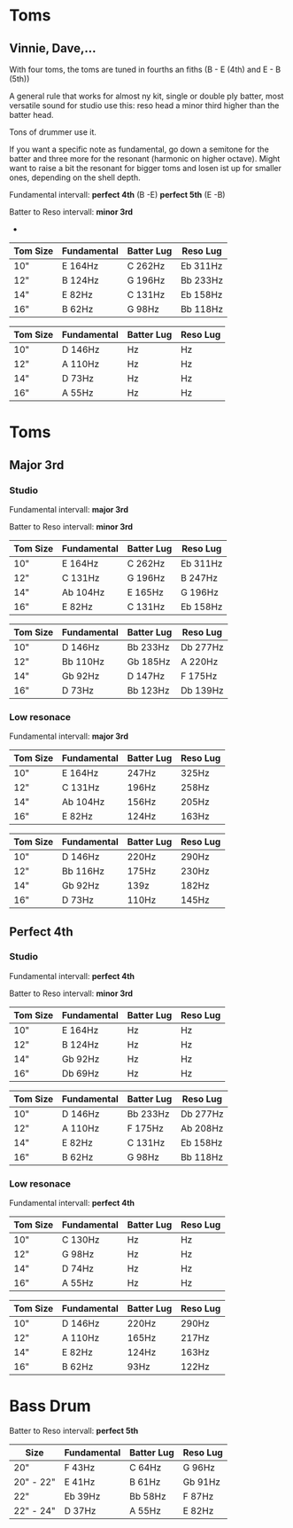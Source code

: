 # Toms
## Vinnie, Dave,...

With four toms, the toms are tuned in fourths an fiths (B - E (4th) and E - B (5th))

A general rule that works for almost ny kit, single or double ply batter, most versatile sound for studio use this:
reso head a minor third higher than the batter head.

Tons of drummer use it.

If you want a specific note as fundamental, go down a semitone for the batter and three more for the resonant (harmonic on higher octave).
Might want to raise a bit the resonant for bigger toms and losen ist up for smaller ones, depending on the shell depth.


Fundamental intervall: __perfect 4th__ (B -E) __perfect 5th__ (E -B) 

Batter to Reso intervall: __minor 3rd__

*
| Tom Size | Fundamental | Batter Lug  | Reso Lug    |
| -------- | ----------- | ----------- | ----------- |
|  10"     | E     164Hz | C     262Hz | Eb    311Hz |
|  12"     | B     124Hz | G     196Hz | Bb    233Hz |
|  14"     | E      82Hz | C     131Hz | Eb    158Hz |
|  16"     | B      62Hz | G      98Hz | Bb    118Hz |


| Tom Size | Fundamental | Batter Lug  | Reso Lug    |
| -------- | ----------- | ----------- | ----------- |
|  10"     | D     146Hz | Hz | Hz |
|  12"     | A     110Hz | Hz | Hz |
|  14"     | D      73Hz | Hz | Hz |
|  16"     | A      55Hz | Hz | Hz |



# Toms
## Major 3rd
### Studio

Fundamental intervall: __major 3rd__

Batter to Reso intervall: __minor 3rd__

| Tom Size | Fundamental | Batter Lug  | Reso Lug    |
| -------- | ----------- | ----------- | ----------- |
|  10"     | E     164Hz | C     262Hz | Eb    311Hz |
|  12"     | C     131Hz | G     196Hz | B     247Hz |
|  14"     | Ab    104Hz | E     165Hz | G     196Hz |
|  16"     | E      82Hz | C     131Hz | Eb    158Hz |

| Tom Size | Fundamental | Batter Lug  | Reso Lug    |
| -------- | ----------- | ----------- | ----------- |
|  10"     | D     146Hz | Bb    233Hz | Db    277Hz |
|  12"     | Bb    110Hz | Gb    185Hz | A     220Hz |
|  14"     | Gb     92Hz | D     147Hz | F     175Hz |
|  16"     | D      73Hz | Bb    123Hz | Db    139Hz |

### Low resonace

Fundamental intervall: __major 3rd__

| Tom Size | Fundamental | Batter Lug  | Reso Lug    |
| -------- | ----------- | ----------- | ----------- |
|  10"     | E     164Hz |       247Hz |       325Hz |
|  12"     | C     131Hz |       196Hz |       258Hz |
|  14"     | Ab    104Hz |       156Hz |       205Hz |
|  16"     | E      82Hz |       124Hz |       163Hz |


| Tom Size | Fundamental | Batter Lug  | Reso Lug    |
| -------- | ----------- | ----------- | ----------- |
|  10"     | D     146Hz |       220Hz |       290Hz |
|  12"     | Bb    116Hz |       175Hz |       230Hz |
|  14"     | Gb     92Hz |        139z |       182Hz |
|  16"     | D      73Hz |       110Hz |       145Hz |

## Perfect 4th
### Studio

Fundamental intervall: __perfect 4th__

Batter to Reso intervall: __minor 3rd__

| Tom Size | Fundamental | Batter Lug  | Reso Lug    |
| -------- | ----------- | ----------- | ----------- |
|  10"     | E     164Hz | Hz | Hz |
|  12"     | B     124Hz | Hz | Hz |
|  14"     | Gb     92Hz | Hz | Hz |
|  16"     | Db     69Hz | Hz | Hz |


| Tom Size | Fundamental | Batter Lug  | Reso Lug    |
| -------- | ----------- | ----------- | ----------- |
|  10"     | D     146Hz | Bb    233Hz | Db    277Hz |
|  12"     | A     110Hz | F     175Hz | Ab    208Hz |
|  14"     | E      82Hz | C     131Hz | Eb    158Hz |
|  16"     | B      62Hz | G      98Hz | Bb    118Hz |

### Low resonace

Fundamental intervall: __perfect 4th__

| Tom Size | Fundamental | Batter Lug  | Reso Lug    |
| -------- | ----------- | ----------- | ----------- |
|  10"     | C     130Hz | Hz | Hz |
|  12"     | G      98Hz | Hz | Hz |
|  14"     | D      74Hz | Hz | Hz |
|  16"     | A      55Hz | Hz | Hz |

| Tom Size | Fundamental | Batter Lug  | Reso Lug    |
| -------- | ----------- | ----------- | ----------- |
|  10"     | D     146Hz |       220Hz |       290Hz |
|  12"     | A     110Hz |       165Hz |       217Hz |
|  14"     | E      82Hz |       124Hz |       163Hz |
|  16"     | B      62Hz |        93Hz |       122Hz |

# Bass Drum

Batter to Reso intervall: __perfect 5th__

| Size        | Fundamental | Batter Lug  | Reso Lug    |
| ------------| ----------- | ----------- | ----------- |
| 20"         | F      43Hz | C      64Hz | G      96Hz |
| 20" - 22"   | E      41Hz | B      61Hz | Gb     91Hz |
| 22"         | Eb     39Hz | Bb     58Hz | F      87Hz |
| 22" - 24"   | D      37Hz | A      55Hz | E      82Hz |


